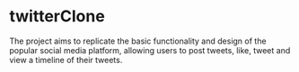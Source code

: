 # twitterClone
The project aims to replicate the basic functionality and design of the popular social media platform, allowing users to post tweets, like, tweet and view a timeline of their tweets. 
